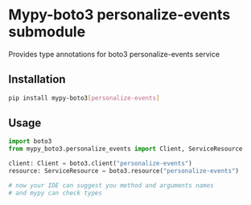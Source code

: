 # Mypy-boto3 personalize-events submodule

Provides type annotations for boto3 personalize-events service

## Installation

```bash
pip install mypy-boto3[personalize-events]
```

## Usage

```python
import boto3
from mypy_boto3.personalize_events import Client, ServiceResource

client: Client = boto3.client("personalize-events")
resource: ServiceResource = boto3.resource("personalize-events")

# now your IDE can suggest you method and arguments names
# and mypy can check types
```


